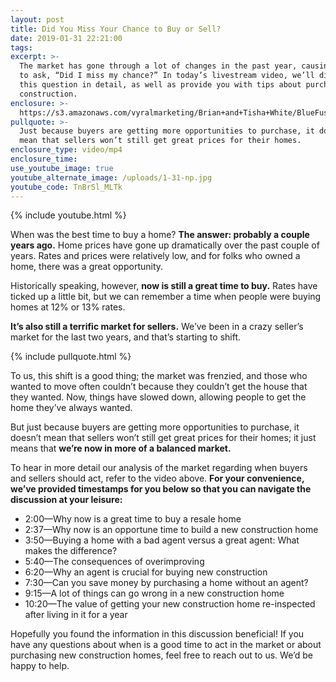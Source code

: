 ```yaml
---
layout: post
title: Did You Miss Your Chance to Buy or Sell?
date: 2019-01-31 22:21:00
tags:
excerpt: >-
  The market has gone through a lot of changes in the past year, causing people
  to ask, “Did I miss my chance?” In today’s livestream video, we’ll discuss
  this question in detail, as well as provide you with tips about purchasing new
  construction.
enclosure: >-
  https://s3.amazonaws.com/vyralmarketing/Brian+and+Tisha+White/BlueFuse+Realty-+Did+I+Miss+My+Opportunity+to+Buy-Sell_.mp4
pullquote: >-
  Just because buyers are getting more opportunities to purchase, it doesn’t
  mean that sellers won’t still get great prices for their homes.
enclosure_type: video/mp4
enclosure_time:
use_youtube_image: true
youtube_alternate_image: /uploads/1-31-np.jpg
youtube_code: TnBrSl_MLTk
---
```


{% include youtube.html %}

When was the best time to buy a home? **The answer: probably a couple years ago.** Home prices have gone up dramatically over the past couple of years. Rates and prices were relatively low, and for folks who owned a home, there was a great opportunity.

Historically speaking, however, **now is still a great time to buy.** Rates have ticked up a little bit, but we can remember a time when people were buying homes at 12% or 13% rates.

**It’s also still a terrific market for sellers.** We’ve been in a crazy seller’s market for the last two years, and that’s starting to shift.

{% include pullquote.html %}

To us, this shift is a good thing; the market was frenzied, and those who wanted to move often couldn’t because they couldn’t get the house that they wanted. Now, things have slowed down, allowing people to get the home they’ve always wanted.

But just because buyers are getting more opportunities to purchase, it doesn’t mean that sellers won’t still get great prices for their homes; it just means that **we’re now in more of a balanced market.**

To hear in more detail our analysis of the market regarding when buyers and sellers should act, refer to the video above. **For your convenience, we’ve provided timestamps for you below so that you can navigate the discussion at your leisure:**

* 2:00—Why now is a great time to buy a resale home
* 2:37—Why now is an opportune time to build a new construction home
* 3:50—Buying a home with a bad agent versus a great agent: What makes the difference?
* 5:40—The consequences of overimproving
* 6:20—Why an agent is crucial for buying new construction
* 7:30—Can you save money by purchasing a home without an agent?
* 9:15—A lot of things can go wrong in a new construction home
* 10:20—The value of getting your new construction home re-inspected after living in it for a year

Hopefully you found the information in this discussion beneficial! If you have any questions about when is a good time to act in the market or about purchasing new construction homes, feel free to reach out to us. We’d be happy to help.